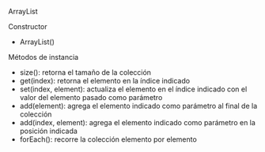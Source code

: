 ArrayList

Constructor
- ArrayList()

Métodos de instancia
- size(): retorna el tamaño de la colección
- get(index): retorna el elemento en la índice indicado
- set(index, element): actualiza el elemento en el índice indicado con el valor del elemento pasado como parámetro
- add(element): agrega el elemento indicado como parámetro al final de la colección
- add(index, element): agrega el elemento indicado como parámetro en la posición indicada
- forEach(): recorre la colección elemento por elemento